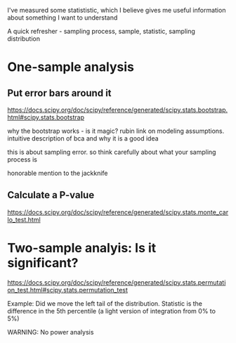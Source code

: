 I've measured some statististic, which I believe gives me useful information about something I want to understand

A quick refresher - sampling process, sample, statistic, sampling distribution

# One-sample analysis

## Put error bars around it

https://docs.scipy.org/doc/scipy/reference/generated/scipy.stats.bootstrap.html#scipy.stats.bootstrap

why the bootstrap works - is it magic? rubin link on modeling assumptions. intuitive description of bca and why it is a good idea

this is about sampling error. so  think carefully about what your sampling process is

honorable mention to the jackknife

## Calculate a P-value

https://docs.scipy.org/doc/scipy/reference/generated/scipy.stats.monte_carlo_test.html

# Two-sample analyis: Is it significant?

https://docs.scipy.org/doc/scipy/reference/generated/scipy.stats.permutation_test.html#scipy.stats.permutation_test

Example: Did we move the left tail of the distribution. Statistic is the difference in the 5th percentile (a light version of integration from 0% to 5%)

WARNING: No power analysis
